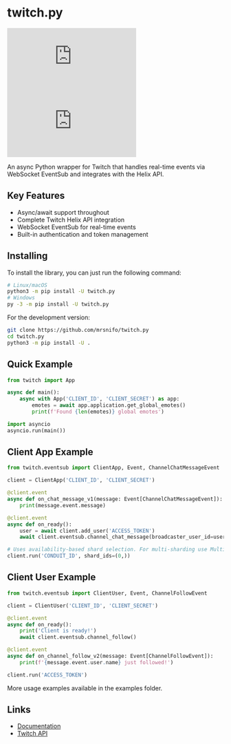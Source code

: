 # twitch.py
[![PyPI - Version](https://img.shields.io/pypi/v/twitch.py?color=%236A5ACD)](https://pypi.org/project/twitch.py)
[![Python Versions](https://img.shields.io/pypi/pyversions/twitch.py?color=%236A5ACD)](https://pypi.org/project/twitch.py)

An async Python wrapper for Twitch that handles real-time events via WebSocket EventSub and integrates with the Helix API.

## Key Features
* Async/await support throughout
* Complete Twitch Helix API integration
* WebSocket EventSub for real-time events
* Built-in authentication and token management

## Installing
To install the library, you can just run the following command:
```bash
# Linux/macOS
python3 -m pip install -U twitch.py
# Windows
py -3 -m pip install -U twitch.py
```

For the development version:
```bash
git clone https://github.com/mrsnifo/twitch.py
cd twitch.py
python3 -m pip install -U .
```

## Quick Example
```python
from twitch import App

async def main():
    async with App('CLIENT_ID', 'CLIENT_SECRET') as app:
        emotes = await app.application.get_global_emotes()
        print(f'Found {len(emotes)} global emotes')

import asyncio
asyncio.run(main())
```

## Client App Example
```python
from twitch.eventsub import ClientApp, Event, ChannelChatMessageEvent

client = ClientApp('CLIENT_ID', 'CLIENT_SECRET')

@client.event
async def on_chat_message_v1(message: Event[ChannelChatMessageEvent]):
    print(message.event.message)

@client.event
async def on_ready():
    user = await client.add_user('ACCESS_TOKEN')
    await client.eventsub.channel_chat_message(broadcaster_user_id=user.id, user_id=user.id)

# Uses availability-based shard selection. For multi-sharding use MultiShardClientApp.
client.run('CONDUIT_ID', shard_ids=(0,))
```

## Client User Example
```python
from twitch.eventsub import ClientUser, Event, ChannelFollowEvent

client = ClientUser('CLIENT_ID', 'CLIENT_SECRET')

@client.event
async def on_ready():
    print('Client is ready!')
    await client.eventsub.channel_follow()

@client.event
async def on_channel_follow_v2(message: Event[ChannelFollowEvent]):
    print(f'{message.event.user.name} just followed!')

client.run('ACCESS_TOKEN')
```

More usage examples available in the examples folder.

## Links
- [Documentation](https://twitchpy.readthedocs.io/latest/)
- [Twitch API](https://discord.gg/UFTkgnse7d)